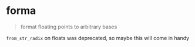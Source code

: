 # forma

> format floating points to arbitrary bases 

`from_str_radix` on floats was deprecated, so maybe this will come in handy
